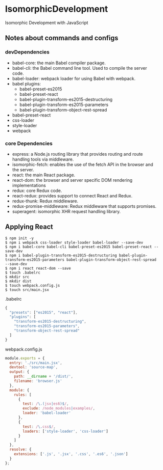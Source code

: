 # IsomorphicDevelopment

Isomorphic Development with JavaScript

## Notes about commands and configs

### devDependencies

* babel-core: the main Babel compiler package.
* babel-cli: the Babel command line tool. Used to compile the server code.
* babel-loader: webpack loader for using Babel with webpack.
* babel plugins:
  * babel-preset-es2015
  * babel-preset-react
  * babel-plugin-transform-es2015-destructuring
  * babel-plugin-transform-es2015-parameters
  * babel-plugin-transform-object-rest-spread
* babel-preset-react
* css-loader
* style-loader
* webpack

### core Dependencies

* express: a Node.js routing library that provides routing and route handling tools via middleware.
* isomorphic-fetch: enables the use of the fetch API in the browser and the server.
* react: the main React package.
* react-dom: the browser and server specific DOM rendering implementations
* redux: core Redux code.
* react-redux: provides support to connect React and Redux.
* redux-thunk: Redux middleware.
* redux-promise-middleware: Redux middleware that supports promises.
* superagent: isomorphic XHR request handling library.

## Applying React

```
$ npm init -y
$ npm i webpack css-loader style-loader babel-loader --save-dev
$ npm i babel-core babel-cli babel-preset-es2015 babel-preset-react --save-dev
$ npm i babel-plugin-transform-es2015-destructuring babel-plugin-transform-es2015-parameters babel-plugin-transform-object-rest-spread --save-dev
$ npm i react react-dom --save
$ touch .babelrc
$ mkdir src
$ mkdir dist
$ touch webpack.config.js
$ touch src/main.jsx
```

.babelrc
```javascript
{
  "presets": ["es2015", "react"],
  "plugins": [
    "transform-es2015-destructuring",
    "transform-es2015-parameters",
    "transform-object-rest-spread"
  ]
}
```

webpack.config.js
```javascript
module.exports = {
  entry: './src/main.jsx',
  devtool: 'source-map',
  output: {
    path: __dirname + '/dist/',
    filename: 'browser.js'
  },
  module: {
    rules: [
      {
        test: /\.(jsx|es6)$/,
        exclude: /node_modules|examples/,
        loader: 'babel-loader'
      },
      {
        test: /\.css$/,
        loaders: ['style-loader', 'css-loader']
      }
    ]
  },
  resolve: {
    extensions: ['.js', '.jsx', '.css', '.es6', '.json']
  }
};
```
